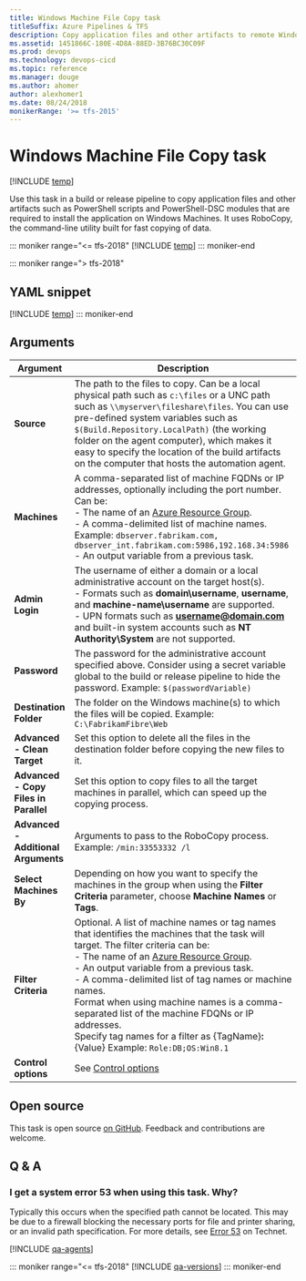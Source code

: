 ```yaml
---
title: Windows Machine File Copy task
titleSuffix: Azure Pipelines & TFS
description: Copy application files and other artifacts to remote Windows machines
ms.assetid: 1451866C-180E-4D8A-88ED-3B76BC30C09F
ms.prod: devops
ms.technology: devops-cicd
ms.topic: reference
ms.manager: douge
ms.author: ahomer
author: alexhomer1
ms.date: 08/24/2018
monikerRange: '>= tfs-2015'
---
```


# Windows Machine File Copy task

[!INCLUDE [temp](../../_shared/version-tfs-2015-rtm.md)]

Use this task in a build or release pipeline to copy application files and other artifacts such as
PowerShell scripts and PowerShell-DSC modules that are required to 
install the application on Windows Machines. It uses RoboCopy, the 
command-line utility built for fast copying of data.

::: moniker range="<= tfs-2018"
[!INCLUDE [temp](../../_shared/concept-rename-note.md)]
::: moniker-end

::: moniker range="> tfs-2018"
## YAML snippet
[!INCLUDE [temp](../_shared/yaml/WindowsMachineFileCopyV2.md)]
::: moniker-end

## Arguments

| Argument | Description |
| -------- | ----------- |
| **Source** | The path to the files to copy. Can be a local physical path such as `c:\files` or a UNC path such as `\\myserver\fileshare\files`. You can use pre-defined system variables such as `$(Build.Repository.LocalPath)` (the working folder on the agent computer), which makes it easy to specify the location of the build artifacts on the computer that hosts the automation agent. |
| **Machines** | A comma-separated list of machine FQDNs or IP addresses, optionally including the port number. Can be:<br />- The name of an <a href="https://azure.microsoft.com/documentation/articles/resource-group-overview/">Azure Resource Group</a>.<br />- A comma-delimited list of machine names. Example: `dbserver.fabrikam.com, dbserver_int.fabrikam.com:5986,192.168.34:5986`<br />- An output variable from a previous task. |
| **Admin Login** | The username of either a domain or a local administrative account on the target host(s).<br />- Formats such as **domain\username**, **username**, and **machine-name\username** are supported.<br />- UPN formats such as **username@domain.com** and built-in system accounts such as **NT Authority\System** are not supported. |
| **Password** | The password for the administrative account specified above. Consider using a secret variable global to the build or release pipeline to hide the password. Example: `$(passwordVariable)` |
| **Destination Folder** | The folder on the Windows machine(s) to which the files will be copied. Example: `C:\FabrikamFibre\Web` |
| **Advanced - Clean Target** | Set this option to delete all the files in the destination folder before copying the new files to it. |
| **Advanced - Copy Files in Parallel** | Set this option to copy files to all the target machines in parallel, which can speed up the copying process. |
| **Advanced - Additional Arguments** | Arguments to pass to the RoboCopy process. Example: `/min:33553332 /l` |
| **Select Machines By** | Depending on how you want to specify the machines in the group when using the **Filter Criteria** parameter, choose **Machine Names** or **Tags**. |
| **Filter Criteria** | Optional. A list of machine names or tag names that identifies the machines that the task will target. The filter criteria can be:<br />- The name of an <a href="https://azure.microsoft.com/documentation/articles/resource-group-overview/">Azure Resource Group</a>.<br />- An output variable from a previous task.<br />- A comma-delimited list of tag names or machine names.<br />Format when using machine names is a comma-separated list of the machine FDQNs or IP addresses.<br />Specify tag names for a filter as {TagName}<strong>:</strong>{Value} Example: `Role:DB;OS:Win8.1` |
| **Control options** | See [Control options](../../process/tasks.md#controloptions) |

## Open source

This task is open source [on GitHub](https://github.com/Microsoft/azure-pipelines-tasks). Feedback and contributions are welcome.

## Q & A
<!-- BEGINSECTION class="md-qanda" -->

### I get a system error 53 when using this task. Why?

Typically this occurs when the specified path cannot be located.
This may be due to a firewall blocking the necessary ports for file and printer sharing,
or an invalid path specification. For more details, see
[Error 53](https://technet.microsoft.com/library/cc940100.aspx) on Technet.

[!INCLUDE [qa-agents](../../_shared/qa-agents.md)]

::: moniker range="<= tfs-2018"
[!INCLUDE [qa-versions](../../_shared/qa-versions.md)]
::: moniker-end

<!-- ENDSECTION -->
